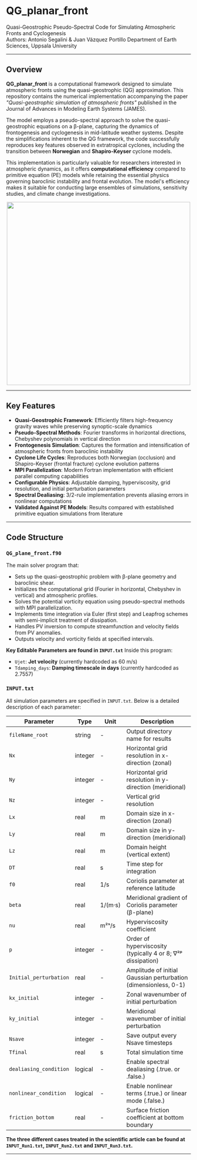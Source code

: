# QG_planar_front

Quasi-Geostrophic Pseudo-Spectral Code for Simulating Atmospheric Fronts and Cyclogenesis  
Authors: Antonio Segalini & Juan Vázquez Portillo 
Department of Earth Sciences, Uppsala University

---

## Overview

**QG_planar_front** is a computational framework designed to simulate atmospheric fronts using the quasi-geostrophic (QG) approximation. This repository contains the numerical implementation accompanying the paper *"Quasi-geostrophic simulation of atmospheric fronts"* published in the Journal of Advances in Modeling Earth Systems (JAMES).

The model employs a pseudo-spectral approach to solve the quasi-geostrophic equations on a β-plane, capturing the dynamics of frontogenesis and cyclogenesis in mid-latitude weather systems. Despite the simplifications inherent to the QG framework, the code successfully reproduces key features observed in extratropical cyclones, including the transition between **Norwegian** and **Shapiro-Keyser** cyclone models.

This implementation is particularly valuable for researchers interested in atmospheric dynamics, as it offers **computational efficiency** compared to primitive equation (PE) models while retaining the essential physics governing baroclinic instability and frontal evolution. The model's efficiency makes it suitable for conducting large ensembles of simulations, sensitivity studies, and climate change investigations.

<p align="center">
  <img src="https://media3.giphy.com/media/v1.Y2lkPTc5MGI3NjExamRoMXN1d2d3aWRrZmUzMnJnN3pvMDA0dDI5M3E3cjhpM2VkbWc3MCZlcD12MV9pbnRlcm5hbF9naWZfYnlfaWQmY3Q9Zw/Ix2zxUCFpb3t9rH5tX/giphy.gif" width="500">
</p>

---

## Key Features

- **Quasi-Geostrophic Framework**: Efficiently filters high-frequency gravity waves while preserving synoptic-scale dynamics
- **Pseudo-Spectral Methods**: Fourier transforms in horizontal directions, Chebyshev polynomials in vertical direction
- **Frontogenesis Simulation**: Captures the formation and intensification of atmospheric fronts from baroclinic instability
- **Cyclone Life Cycles**: Reproduces both Norwegian (occlusion) and Shapiro-Keyser (frontal fracture) cyclone evolution patterns
- **MPI Parallelization**: Modern Fortran implementation with efficient parallel computing capabilities
- **Configurable Physics**: Adjustable damping, hyperviscosity, grid resolution, and initial perturbation parameters
- **Spectral Dealiasing**: 3/2-rule implementation prevents aliasing errors in nonlinear computations
- **Validated Against PE Models**: Results compared with established primitive equation simulations from literature

---

## Code Structure

### `QG_plane_front.f90`
The main solver program that:
- Sets up the quasi-geostrophic problem with β-plane geometry and baroclinic shear.
- Initializes the computational grid (Fourier in horizontal, Chebyshev in vertical) and atmospheric profiles.
- Solves the potential vorticity equation using pseudo-spectral methods with MPI parallelization.
- Implements time integration via Euler (first step) and Leapfrog schemes with semi-implicit treatment of dissipation.
- Handles PV inversion to compute streamfunction and velocity fields from PV anomalies.
- Outputs velocity and vorticity fields at specified intervals.

**Key Editable Parameters are found in `INPUT.txt`**
Inside this program:
- `Ujet`: **Jet velocity** (currently hardcoded as 60 m/s)
- `Tdamping_days`: **Damping timescale in days** (currently hardcoded as 2.7557)

### `INPUT.txt`

All simulation parameters are specified in `INPUT.txt`. Below is a detailed description of each parameter:

| Parameter | Type | Unit | Description |
|-----------|------|------|-------------|
| `fileName_root` | string | - | Output directory name for results |
| `Nx` | integer | - | Horizontal grid resolution in x-direction (zonal) |
| `Ny` | integer | - | Horizontal grid resolution in y-direction (meridional) |
| `Nz` | integer | - | Vertical grid resolution |
| `Lx` | real | m | Domain size in x-direction (zonal) |
| `Ly` | real | m | Domain size in y-direction (meridional) |
| `Lz` | real | m | Domain height (vertical extent) |
| `DT` | real | s | Time step for integration |
| `f0` | real | 1/s | Coriolis parameter at reference latitude |
| `beta` | real | 1/(m·s) | Meridional gradient of Coriolis parameter (β-plane) |
| `nu` | real | m²ˢ/s | Hyperviscosity coefficient |
| `p` | integer | - | Order of hyperviscosity (typically 4 or 8; ∇²ᵖ dissipation) |
| `Initial_perturbation` | real | - | Amplitude of initial Gaussian perturbation (dimensionless, 0-1) |
| `kx_initial` | integer | - | Zonal wavenumber of initial perturbation |
| `ky_initial` | integer | - | Meridional wavenumber of initial perturbation |
| `Nsave` | integer | - | Save output every Nsave timesteps |
| `Tfinal` | real | s | Total simulation time |
| `dealiasing_condition` | logical | - | Enable spectral dealiasing (.true. or .false.) |
| `nonlinear_condition` | logical | - | Enable nonlinear terms (.true.) or linear mode (.false.) |
| `friction_bottom` | real | - | Surface friction coefficient at bottom boundary |

**The three different cases treated in the scientific article can be found at `INPUT_Run1.txt`, `INPUT_Run2.txt` and `INPUT_Run3.txt`.**

---
